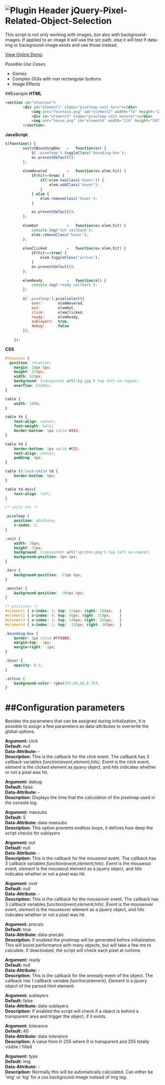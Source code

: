 ![Plugin Header](http://www.cwdev.de/pixelselect/header.jpg)
jQuery-Pixel-Related-Object-Selection
=====================================

This script is not only working with images, but also with background-images. If applied to an image it will use the src path, else it will test if data-img or background-image exists and use those instead.

[View Online Demo](http://www.cwdev.de/pixelselect/)  

*Possible Use Cases*  

* Games
* Complex GUIs with non rectangular buttons
* Image Effects

##Example
**HTML**
```html
<section id="showcase">
  		<div id="element1" class="pixelmap unit hero"></div>
			<img src="fountain.png" id="element2" width="74" height="116" alt="fountain" class="pixelmap" />
			<div id="element3" class="pixelmap unit monster"></div>
			<img src="house.png" id="element4" width="216" height="287" alt="house" class="pixelmap" data-precalc="false" />
		</section>
```

**JavaScript**
```javascript
$(function() {  	
		switchBoundingBox	=	function(ev) {
			$('.pixelmap').toggleClass('bounding-box');
			ev.preventDefault();
		};
		
		elemHovered			=	function(ev,elem,hit) {
			if(hit==true) {
	        	if(!elem.hasClass('hover')) {
		        	elem.addClass('hover');
	        	}
        	} else {
	        	elem.removeClass('hover');
        	}

			ev.preventDefault();	
		};
		
		elemOut				=	function(ev,elem,hit) {
			console.log('out callback');
			elem.removeClass('hover');	
		};
		
		elemClicked			=	function(ev,elem,hit) {
			if(hit===true) {
				elem.toggleClass('active');
			}
			ev.preventDefault();	
		};
		
		elemReady			=	function(el) {
			console.log('ready callback');
		};
				
		$('.pixelmap').pixelselect({
			over:		elemHovered,
			out:		elemOut,
			click:		elemClicked,
			ready:		elemReady,
			sublayers:	true,
			debug: 		false
		});
		
	});
```

**CSS**
```css
#showcase {
  position: relative;
	margin: 20px 0px;
	height: 250px;
	width: 920px;
	background: transparent url('bg.jpg') top left no-repeat;
	overflow: hidden;
}

table {
	width: 100%;
}

table th {
	text-align: center;
	font-weight: bold;
	border-bottom: 1px solid #333;
}

table td {
	border-bottom: 1px solid #CCC;
	text-align: center;
	padding: 4px;
}

table tr:last-child td {
	border-bottom: 0px;
}

table td.desc{
	text-align: left;
}

/* units etc */

.pixelmap {
	position: absolute;
	z-index: 2;
}

.unit {
	width: 38px;
	height: 52px;
	background: transparent url('sprites.png') top left no-repeat;
	background-position: 0px 0px;
}

.hero {
	background-position: -72px 0px;
}

.monster {
	background-position: -300px 0px;
}

/* positions */
#element1 { z-index: 2; top: 110px; right: 280px;	}
#element2 { z-index: 4; top: 90px; right: 310px;	}
#element3 { z-index: 3; top: 140px; right: 260px;	}
#element4 { z-index: 1; top: -150px; right: 180px;	}

.bounding-box {
	border: 1px solid #ff3800;
	margin-top: -1px;
	margin-right: -1px;
}

.hover {
	opacity: 0.5;
}

.active {
	background-color: rgba(255,66,66,0.75);
}
```

##Configuration parameters
==========================

Besides the parameters that can be assigned during initialization, it is possible to assign a few parameters as data-attributes to overwrite the global options.

**Argument:** 		click	  
**Default:** 		null	  
**Data-Attribute:** 	-	  
**Description:** 	This is the callback for the click event. The callback has 3 callback variables <i>function(event,element,hits)</i>. *Event* is the click event, *element* is the clicked element as jquery object, and *hits* indicates whether or not a pixel was hit.

**Argument:** 		debug  
**Default:**		false  
**Data-Attribute:**	-  
**Description:**	Displays the time that the calculation of the pixelmap used in the console log.

**Argument:**		maxsubs  
**Default:**		5  
**Data-Attribute:**	data-maxsubs  
**Description:**	This option prevents endless loops, it defines how deep the script checks for sublayers  

**Argument:**		out  
**Default:**		null  
**Data-Attribute:**	-  
**Description:**	This is the callback for the mouseout event. The callback has 3 callback variables <i>function(event,element,hits)</i>. *Event* is the mouseout event, *element* is the mouseout element as a jquery object, and *hits* indicates whether or not a pixel was hit.

**Argument:**		over  
**Default:**		null  
**Data-Attribute:**	-  
**Description:**	This is the callback for the mouseover event. The callback has 3 callback variables <i>function(event,element,hits)</i>. *Event* is the mouseover event, *element* is the mouseover element as a jquery object, and *hits* indicates whether or not a pixel was hit.

**Argument:**		precalc  
**Default:**		true  
**Data-Attribute:**	data-precalc  
**Description:**	If enabled the pixelmap will be generated before initialization. This will boost performance with many objects, but will take a few ms to calculate. If deactivated, the script will check each pixel at runtime.

**Argument:**		ready  
**Default:**		null  
**Data-Attribute:**	-  
**Description:**	This is the callback for the onready event of the object. The callback has 1 callback variable <i>function(element)</i>. *Element* is a jquery object of the parsed html element.  

**Argument:**		sublayers  
**Default:**		false  
**Data-Attribute:**	data-sublayers  
**Description:**	If enabled the script will check if a object is behind a transparent area and trigger the object, if it exists.  

**Argument:**		tolerance  
**Default:**		40  
**Data-Attribute:**	data-tolerance  
**Description:**	A value from 0-255 where 0 is transparent and 255 totally visible / filled  

**Argument:**		type  
**Default:**		img  
**Data-Attribute:**	-  
**Description:**	Normally this will be automatically calculated. Can either be 'img' or 'bg' for a css background-image instead of img tag.  
